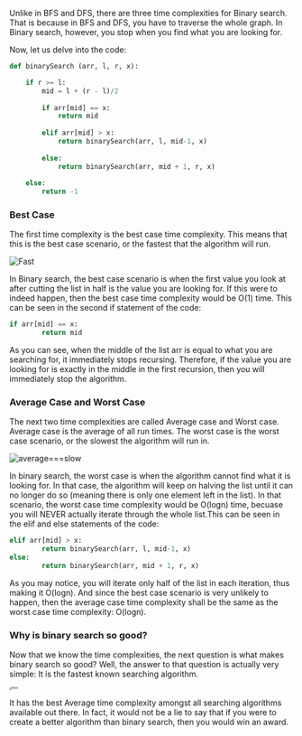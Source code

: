 <!--title={Time Complexity of Binary Search}-->

<!--concepts{Depth First Search}-->

<!--badges={Algorithmns:15, Python: 5}-->

Unlike in BFS and DFS, there are three time complexities for Binary search. That is because in BFS and DFS, you have to traverse the whole graph. In Binary search, however, you stop when you find what you are looking for.

Now, let us delve into the code: 

```python
def binarySearch (arr, l, r, x): 

	if r >= l: 
		mid = l + (r - l)/2
    
		if arr[mid] == x: 
			return mid 
    
		elif arr[mid] > x: 
			return binarySearch(arr, l, mid-1, x)
    
		else: 
			return binarySearch(arr, mid + 1, r, x) 
    
	else: 
		return -1
```

### Best Case

The first time complexity is the best case time complexity. This means that this is the best case scenario, or the fastest that the algorithm will run.

![Fast](https://static1.squarespace.com/static/589a480e2e69cf66eedaa46a/593fc94403596e1c313e8ee2/598b3906be42d699de0e52ed/1502298289126/fast-acting.jpg?format=1500w)

 In Binary search, the best case scenario is when the first value you look at after cutting the list in half is the value you are looking for. If this were to indeed happen, then the best case time complexity would be O(1) time. This can be seen in the second if statement of the code:

```python
if arr[mid] == x: 
		return mid 
```

As you can see, when the middle of the list arr is equal to what you are searching for, it immediately stops recursing. Therefore, if the value you are looking for is exactly in the middle in the first recursion, then you will immediately stop the algorithm.

### Average Case and Worst Case

The next two time complexities are called Average case and Worst case. Average case is the average of all run times. The worst case is the worst case scenario, or the slowest the algorithm will run in. 

![average===slow](https://searchengineland.com/figz/wp-content/seloads/2014/08/speed-slow-snails-ss-1920-800x450.jpg)

In binary search, the worst case is when the algorithm cannot find what it is looking for. In that case, the algorithm will keep on halving the list until it can no longer do so (meaning there is only one element left in the list). In that scenario, the worst case time complexity would be O(logn) time, becuase you will NEVER actually iterate through the whole list.This can be seen in the elif and else statements of the code:

```python
elif arr[mid] > x: 
		return binarySearch(arr, l, mid-1, x) 
else: 
		return binarySearch(arr, mid + 1, r, x)
```

As you may notice, you will iterate only half of the list in each iteration, thus making it O(logn). And since the best case scenario is very unlikely to happen, then the average case time complexity shall be the same as the worst case time complexity: O(logn).

### Why is binary search so good?

Now that we know the time complexities, the next question is what makes binary search so good? Well, the answer to that question is actually very simple: It is the fastest known searching algorithm. 

<img src="https://askdentalgroup.com/wp-content/uploads/2015/08/best-of-the-best.jpg" alt="Best" style="zoom:33%;" />

It has the best Average time complexity amongst all searching algorithms available out there. In fact, it would not be a lie to say that if you were to create a better algorithm than binary search, then you would win an award.

